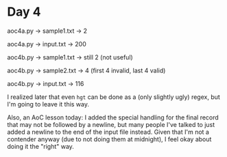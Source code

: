 # Day 4

aoc4a.py -> sample1.txt -> 2

aoc4a.py -> input.txt -> 200

aoc4b.py -> sample1.txt -> still 2 (not useful)

aoc4b.py -> sample2.txt -> 4 (first 4 invalid, last 4 valid)

aoc4b.py -> input.txt -> 116

I realized later that even `hgt` can be done as a (only slightly ugly) regex,
but I'm going to leave it this way.

Also, an AoC lesson today: I added the special handling for the final record
that may not be followed by a newline, but many people I've talked to just
added a newline to the end of the input file instead. Given that I'm not a
contender anyway (due to not doing them at midnight), I feel okay about doing
it the "right" way.
